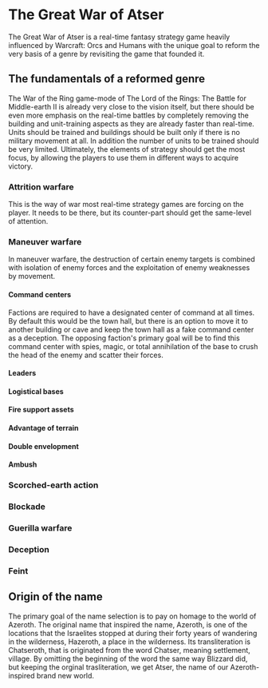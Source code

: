 # The Great War of Atser
The Great War of Atser is a real-time fantasy strategy game heavily influenced by Warcraft: Orcs and Humans with the unique goal to reform the very basis of a genre by revisiting the game that founded it.

## The fundamentals of a reformed genre
The War of the Ring game-mode of The Lord of the Rings: The Battle for Middle-earth II is already very close to the vision itself, but there should be even more emphasis on the real-time battles by completely removing the building and unit-training aspects as they are already faster than real-time. Units should be trained and buildings should be built only if there is no military movement at all. In addition the number of units to be trained should be very limited.
Ultimately, the elements of strategy should get the most focus, by allowing the players to use them in different ways to acquire victory.

### Attrition warfare
This is the way of war most real-time strategy games are forcing on the player. It needs to be there, but its counter-part should get the same-level of attention.

### Maneuver warfare
In maneuver warfare, the destruction of certain enemy targets is combined with isolation of enemy forces and the exploitation of enemy weaknesses by movement.

#### Command centers
Factions are required to have a designated center of command at all times. By default this would be the town hall, but there is an option to move it to another building or cave and keep the town hall as a fake command center as a deception. The opposing faction's primary goal will be to find this command center with spies, magic, or total annihilation of the base to crush the head of the enemy and scatter their forces.

#### Leaders

#### Logistical bases

#### Fire support assets

#### Advantage of terrain

#### Double envelopment

#### Ambush

### Scorched-earth action

### Blockade

### Guerilla warfare

### Deception

### Feint

## Origin of the name
The primary goal of the name selection is to pay on homage to the world of Azeroth. The original name that inspired the name, Azeroth, is one of the locations that the Israelites stopped at during their forty years of wandering in the wilderness, Hazeroth, a place in the wilderness. Its transliteration is Chatseroth, that is originated from the word Chatser, meaning settlement, village. By omitting the beginning of the word the same way Blizzard did, but keeping the orginal trasliteration, we get Atser, the name of our Azeroth-inspired brand new world.
